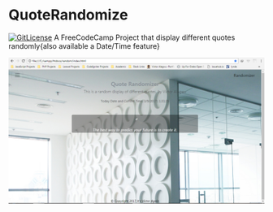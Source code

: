  
 # QuoteRandomize
[![GitLicense](https://gitlicense.com/badge/VictorAlagwu/QuoteRandomizer)](https://gitlicense.com/license/VictorAlagwu/QuoteRandomizer)
 A FreeCodeCamp Project that display different quotes randomly{also available a Date/Time feature}
 
 

![ScreenShot](quotesnap.PNG)
